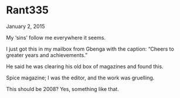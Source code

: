 # Rant335


January 2, 2015

My ‘sins’ follow me everywhere it seems.

I just got this in my mailbox from Gbenga with the caption: “Cheers to greater years and achievements.” 

He said he was clearing his old box of magazines and found this.

Spice magazine; I was the editor, and the work was gruelling. 

This should be 2008? Yes, something like that.